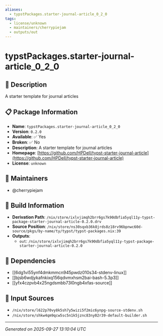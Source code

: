 ```yaml
---
aliases:
  - typstPackages.starter-journal-article_0_2_0
tags:
  - license/unknown
  - maintainers/cherrypiejam
  - outputs/out
---
```


# typstPackages.starter-journal-article_0_2_0

## 📝 Description

A starter template for journal articles

## 📋 Package Information

- **Name**: `typstPackages.starter-journal-article_0_2_0`
- **Version**: `0.2.0`
- **Available**: ✅ Yes
- **Broken**: ✅ No
- **Description**: A starter template for journal articles
- **Homepage**: [https://github.com/HPDell/typst-starter-journal-article](https://github.com/HPDell/typst-starter-journal-article)
- **License**: `unknown`
## 👥 Maintainers

- @cherrypiejam


## 🔧 Build Information

- **Derivation Path**: `/nix/store/ixlvjimqh2brr6gs7k90dbfia5yql11y-typst-package-starter-journal-article-0.2.0.drv`
- **Source Position**: `/nix/store/ns30sqxb36k8jrds8z18rv96bpnwc60d-source/pkgs/by-name/ty/typst/typst-packages.nix:39`
- **Outputs**:
  - `out`:  `/nix/store/ixlvjimqh2brr6gs7k90dbfia5yql11y-typst-package-starter-journal-article-0.2.0`

## 🔗 Dependencies

- [[6dg1vi55ynf4dmkmmcn945pwdz010s34-stdenv-linux]]
- [[bjsb6wdjykafnkixq156qdvmxhsm2bai-bash-5.3p3]]
- [[yfx4czpvb4x25ngdsmbb73l0ngb4xfas-source]]

## 📁 Input Sources

- `/nix/store/l622p70vy8k5sh7y5wizi5f2mic6ynpg-source-stdenv.sh`
- `/nix/store/shkw4qm9qcw5sc5n1k5jznc83ny02r39-default-builder.sh`

---
*Generated on 2025-09-27 13:10:04 UTC*

